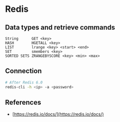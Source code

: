 # Redis

## Data types and retrieve commands
```
String      GET <key>
HASH        HGETALL <key>
LIST        lrange <key> <start> <end>
SET         smembers <key>
SORTED SETS ZRANGEBYSCORE <key> <min> <max>
```

## Connection
```sh
# After Redis 6.0
redis-cli -h <ip> -a <password>
```

## References
- [https://redis.io/docs/](https://redis.io/docs/)